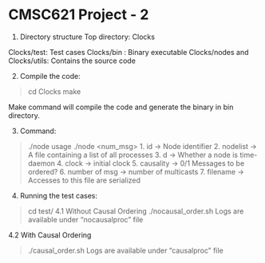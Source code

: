 # CMSC621 Project - 2

1. Directory structure
Top directory: Clocks

Clocks/test: Test cases
Clocks/bin : Binary executable
Clocks/nodes and Clocks/utils: Contains the source code

2. Compile the code:
>cd Clocks
>make

Make command will compile the code and generate the binary in bin directory.

3. Command:
>./node
usage ./node <id> <nodelist> <d> <clock> <causality> <num_msg> <filename>
                         1. id -> Node identifier
                         2. nodelist -> A file containing a list of all processes
                         3. d -> Whether a node is time-daemon
                         4. clock -> initial clock
                         5. causality -> 0/1 Messages to be ordered?
                         6. number of msg -> number of multicasts
                         7. filename -> Accesses to this file are serialized

4. Running the test cases:
>cd test/
4.1 Without Causal Ordering
  >./nocausal_order.sh
Logs are available under “nocausalproc<id>” file

4.2 With Causal Ordering
  >./causal_order.sh
Logs are available under “causalproc<id>” file
